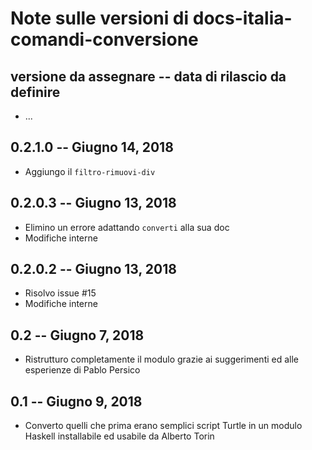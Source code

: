 # Note sulle versioni di docs-italia-comandi-conversione

## versione da assegnare -- data di rilascio da definire

* ...

## 0.2.1.0 -- Giugno 14, 2018

* Aggiungo il `filtro-rimuovi-div`

## 0.2.0.3  -- Giugno 13, 2018

* Elimino un errore adattando `converti` alla sua doc
* Modifiche interne

## 0.2.0.2  -- Giugno 13, 2018

* Risolvo issue #15
* Modifiche interne

## 0.2      -- Giugno 7, 2018

* Ristrutturo completamente il modulo grazie ai suggerimenti ed alle
  esperienze di Pablo Persico

## 0.1      -- Giugno 9, 2018

* Converto quelli che prima erano semplici script Turtle in un modulo
  Haskell installabile ed usabile da Alberto Torin

